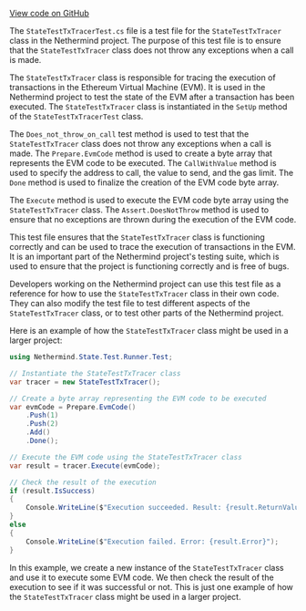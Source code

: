 [View code on GitHub](https://github.com/nethermindeth/nethermind/son/src/Nethermind/Nethermind.State.Test.Runner.Test)

The `StateTestTxTracerTest.cs` file is a test file for the `StateTestTxTracer` class in the Nethermind project. The purpose of this test file is to ensure that the `StateTestTxTracer` class does not throw any exceptions when a call is made. 

The `StateTestTxTracer` class is responsible for tracing the execution of transactions in the Ethereum Virtual Machine (EVM). It is used in the Nethermind project to test the state of the EVM after a transaction has been executed. The `StateTestTxTracer` class is instantiated in the `SetUp` method of the `StateTestTxTracerTest` class.

The `Does_not_throw_on_call` test method is used to test that the `StateTestTxTracer` class does not throw any exceptions when a call is made. The `Prepare.EvmCode` method is used to create a byte array that represents the EVM code to be executed. The `CallWithValue` method is used to specify the address to call, the value to send, and the gas limit. The `Done` method is used to finalize the creation of the EVM code byte array.

The `Execute` method is used to execute the EVM code byte array using the `StateTestTxTracer` class. The `Assert.DoesNotThrow` method is used to ensure that no exceptions are thrown during the execution of the EVM code.

This test file ensures that the `StateTestTxTracer` class is functioning correctly and can be used to trace the execution of transactions in the EVM. It is an important part of the Nethermind project's testing suite, which is used to ensure that the project is functioning correctly and is free of bugs.

Developers working on the Nethermind project can use this test file as a reference for how to use the `StateTestTxTracer` class in their own code. They can also modify the test file to test different aspects of the `StateTestTxTracer` class, or to test other parts of the Nethermind project.

Here is an example of how the `StateTestTxTracer` class might be used in a larger project:

```csharp
using Nethermind.State.Test.Runner.Test;

// Instantiate the StateTestTxTracer class
var tracer = new StateTestTxTracer();

// Create a byte array representing the EVM code to be executed
var evmCode = Prepare.EvmCode()
    .Push(1)
    .Push(2)
    .Add()
    .Done();

// Execute the EVM code using the StateTestTxTracer class
var result = tracer.Execute(evmCode);

// Check the result of the execution
if (result.IsSuccess)
{
    Console.WriteLine($"Execution succeeded. Result: {result.ReturnValue}");
}
else
{
    Console.WriteLine($"Execution failed. Error: {result.Error}");
}
```

In this example, we create a new instance of the `StateTestTxTracer` class and use it to execute some EVM code. We then check the result of the execution to see if it was successful or not. This is just one example of how the `StateTestTxTracer` class might be used in a larger project.

